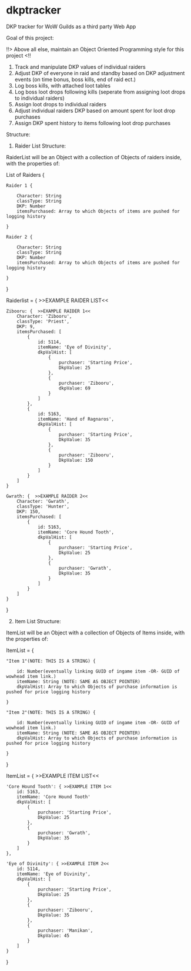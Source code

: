 # dkptracker

DKP tracker for WoW Guilds as a third party Web App

Goal of this project: 

!!> Above all else, maintain an Object Oriented Programming style for this project <!!

1. Track and manipulate DKP values of individual raiders
2. Adjust DKP of everyone in raid and standby based on DKP adjustment events (on time bonus, boss kills, end of raid ect.)
3. Log boss kills, with attached loot tables
4. Log boss loot drops following kills (seperate from assigning loot drops to individual raiders)
5. Assign loot drops to individual raiders
6. Adjust individual raiders DKP based on amount spent for loot drop purchases
7. Assign DKP spent history to items following loot drop purchases




Structure:

1. Raider List Structure:
    
RaiderList will be an Object with a collection of Objects of raiders inside, with the properties of:

List of Raiders {

    Raider 1 {

        Character: String
        classType: String
        DKP: Number
        itemsPurchased: Array to which Objects of items are pushed for logging history

    }

    Raider 2 {

        Character: String
        classType: String
        DKP: Number
        itemsPurchased: Array to which Objects of items are pushed for logging history

    }

}



Raiderlist = { >>EXAMPLE RAIDER LIST<<

    Zibooru: {  >>EXAMPLE RAIDER 1<<
        Character: 'Zibooru',
        classType: 'Priest',
        DKP: 9,
        itemsPurchased: [
            {
                id: 5114,
                itemName: 'Eye of Divinity',
                dkpValHist: [
                    {
                        purchaser: 'Starting Price',
                        DkpValue: 25
                    },
                    {
                        purchaser: 'Zibooru',
                        dkpValue: 69
                    }
                ]
            },
            {
                id: 5163,
                itemName: 'Hand of Ragnaros',
                dkpValHist: [
                    {
                        purchaser: 'Starting Price',
                        DkpValue: 35
                    },
                    {
                        purchaser: 'Zibooru',
                        DkpValue: 150
                    }
                ]
            }
        ]
    }

    Gwrath: {  >>EXAMPLE RAIDER 2<<
        Character: 'Gwrath',
        classType: 'Hunter',
        DKP: 150,
        itemsPurchased: [
            {
                id: 5163,
                itemName: 'Core Hound Tooth',
                dkpValHist: [
                    {
                        purchaser: 'Starting Price',
                        DkpValue: 25
                    },
                    {
                        purchaser: 'Gwrath',
                        DkpValue: 35
                    }
                ]
            }
        ]
    }

}



2. Item List Structure:

ItemList will be an Object with a collection of Objects of Items inside, with the properties of:

ItemList = {

    "Item 1"(NOTE: THIS IS A STRING) {

        id: Number(eventually linking GUID of ingame item -OR- GUID of wowhead item link.)
        itemName: String (NOTE: SAME AS OBJECT POINTER)
        dkpValHist: Array to which Objects of purchase information is pushed for price logging history

    }

    "Item 2"(NOTE: THIS IS A STRING) {

        id: Number(eventually linking GUID of ingame item -OR- GUID of wowhead item link.)
        itemName: String (NOTE: SAME AS OBJECT POINTER)
        dkpValHist: Array to which Objects of purchase information is pushed for price logging history

    }

}



ItemList = { >>EXAMPLE ITEM LIST<<

    'Core Hound Tooth': { >>EXAMPLE ITEM 1<<
        id: 5163,
        itemName: 'Core Hound Tooth'
        dkpValHist: [
            {
                purchaser: 'Starting Price',
                DkpValue: 25
            },
            {
                purchaser: 'Gwrath',
                DkpValue: 35
            }
        ]
    },

    'Eye of Divinity': { >>EXAMPLE ITEM 2<<
        id: 5114,
        itemName: 'Eye of Divinity',
        dkpValHist: [
            {
                purchaser: 'Starting Price',
                DkpValue: 25
            },
            {
                purchaser: 'Zibooru',
                DkpValue: 35
            },
            {
                purchaser: 'Manikan',
                DkpValue: 45
            }
        ]
    }

}